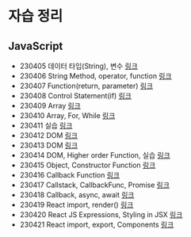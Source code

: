# 자습 정리

## JavaScript
- 230405 데이터 타입(String), 변수 [링크](https://github.com/Hyn2/Udemy_JavaScript/tree/master/0405)
- 230406 String Method, operator, function [링크](https://github.com/Hyn2/Udemy_JavaScript/tree/master/0406)
- 230407 Function(return, parameter) [링크](https://github.com/Hyn2/Udemy_JavaScript/tree/master/0407)
- 230408 Control Statement(if) [링크](https://github.com/Hyn2/Udemy_JavaScript/tree/master/0408)
- 230409 Array [링크](https://github.com/Hyn2/Udemy_JavaScript/tree/master/0409)
- 230410 Array, For, While [링크](https://github.com/Hyn2/Udemy_JavaScript/tree/master/0410)
- 230411 실습 [링크](https://github.com/Hyn2/Udemy_JavaScript/tree/master/0411)
- 230412 DOM [링크](https://github.com/Hyn2/Udemy_JavaScript/tree/master/0412)
- 230413 DOM [링크](https://github.com/Hyn2/Udemy_JavaScript/tree/master/0413)
- 230414 DOM, Higher order Function, 실습 [링크](https://github.com/Hyn2/Udemy_JavaScript/tree/master/0414)
- 230415 Object, Constructor Function [링크](https://github.com/Hyn2/Udemy_JavaScript/tree/master/0415)
- 230416 Callback Function [링크](https://github.com/Hyn2/Udemy_JavaScript/tree/master/0416)
- 230417 Callstack, CallbackFunc, Promise [링크](https://github.com/Hyn2/Udemy_JavaScript/tree/master/0417)
- 230418 Callback, async, await [링크](https://github.com/Hyn2/Udemy_JavaScript/tree/master/0418)
- 230419 React import, render() [링크](https://codesandbox.io/dashboard/sandboxes/React?workspace=8796a805-41e8-4a23-ac98-e5e19b5b136a)
- 230420 React JS Expressions, Styling in JSX [링크](https://codesandbox.io/dashboard/sandboxes/React?workspace=8796a805-41e8-4a23-ac98-e5e19b5b136a)
- 230421 React import, export, Components [링크](https://codesandbox.io/dashboard/sandboxes/React?workspace=8796a805-41e8-4a23-ac98-e5e19b5b136a)